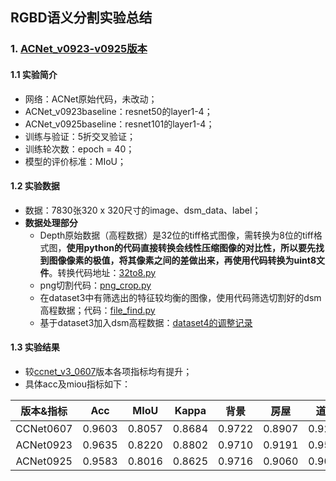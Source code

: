 ## RGBD语义分割实验总结

### 1. [ACNet_v0923-v0925版本](https://github.com/yearing1017/Deeplabv3_Pytorch/tree/master/RGBD%E8%AF%AD%E4%B9%89%E5%88%86%E5%89%B2/ACNet_v0923)

#### 1.1 实验简介
- 网络：ACNet原始代码，未改动；
- ACNet_v0923baseline：resnet50的layer1-4；
- ACNet_v0925baseline：resnet101的layer1-4；
- 训练与验证：5折交叉验证；
- 训练轮次数：epoch = 40；
- 模型的评价标准：MIoU；

#### 1.2 实验数据
- 数据：7830张320 x 320尺寸的image、dsm_data、label；
- **数据处理部分**
  - Depth原始数据（高程数据）是32位的tiff格式图像，需转换为8位的tiff格式图，**使用python的代码直接转换会线性压缩图像的对比性，所以要先找到图像像素的极值，将其像素之间的差做出来，再使用代码转换为uint8文件**。转换代码地址：[32to8.py](https://github.com/yearing1017/Deeplabv3_Pytorch/blob/master/utils/32to8.py)
  - png切割代码：[png_crop.py](https://github.com/yearing1017/Deeplabv3_Pytorch/blob/master/utils/png_crop.py)
  - 在dataset3中有筛选出的特征较均衡的图像，使用代码筛选切割好的dsm高程数据；代码：[file_find.py](https://github.com/yearing1017/Deeplabv3_Pytorch/blob/master/utils/file_find.py)
  - 基于dataset3加入dsm高程数据：[dataset4的调整记录](https://github.com/yearing1017/Deeplabv3_Pytorch/issues/2#issuecomment-696058635)

#### 1.3 实验结果
- 较[ccnet_v3_0607](https://github.com/yearing1017/CCNet_PyTorch)版本各项指标均有提升；
- 具体acc及miou指标如下：

|     版本&指标    |  Acc   |  MIoU  | Kappa  |  背景  |  房屋  |  道路  |  车辆  |
| :-----: | :----: | :----: | :----: | :----: | :----: | :----: | :----: |
| CCNet0607 | 0.9603 | 0.8057 | 0.8684 | 0.9722 | 0.8907 | 0.9216 | 0.7745 |
| ACNet0923 | 0.9635 | 0.8220 | 0.8802 | 0.9710 | 0.9191 | 0.9588 | 0.8167 |
| ACNet0925 | 0.9583 | 0.8016 | 0.8625 | 0.9716 | 0.9060 | 0.9002 | 0.7994 |

